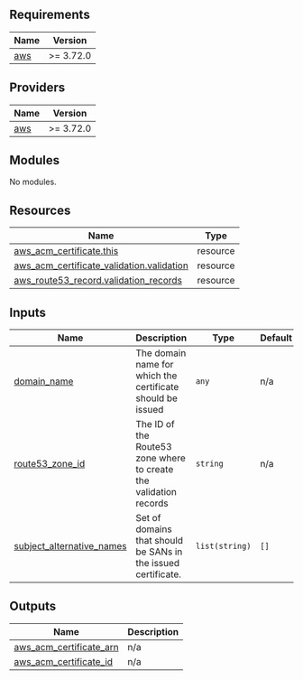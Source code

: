 <!-- BEGINNING OF PRE-COMMIT-TERRAFORM DOCS HOOK -->
## Requirements

| Name | Version |
|------|---------|
| <a name="requirement_aws"></a> [aws](#requirement\_aws) | >= 3.72.0 |

## Providers

| Name | Version |
|------|---------|
| <a name="provider_aws"></a> [aws](#provider\_aws) | >= 3.72.0 |

## Modules

No modules.

## Resources

| Name | Type |
|------|------|
| [aws_acm_certificate.this](https://registry.terraform.io/providers/hashicorp/aws/latest/docs/resources/acm_certificate) | resource |
| [aws_acm_certificate_validation.validation](https://registry.terraform.io/providers/hashicorp/aws/latest/docs/resources/acm_certificate_validation) | resource |
| [aws_route53_record.validation_records](https://registry.terraform.io/providers/hashicorp/aws/latest/docs/resources/route53_record) | resource |

## Inputs

| Name | Description | Type | Default | Required |
|------|-------------|------|---------|:--------:|
| <a name="input_domain_name"></a> [domain\_name](#input\_domain\_name) | The domain name for which the certificate should be issued | `any` | n/a | yes |
| <a name="input_route53_zone_id"></a> [route53\_zone\_id](#input\_route53\_zone\_id) | The ID of the Route53 zone where to create the validation records | `string` | n/a | yes |
| <a name="input_subject_alternative_names"></a> [subject\_alternative\_names](#input\_subject\_alternative\_names) | Set of domains that should be SANs in the issued certificate. | `list(string)` | `[]` | no |

## Outputs

| Name | Description |
|------|-------------|
| <a name="output_aws_acm_certificate_arn"></a> [aws\_acm\_certificate\_arn](#output\_aws\_acm\_certificate\_arn) | n/a |
| <a name="output_aws_acm_certificate_id"></a> [aws\_acm\_certificate\_id](#output\_aws\_acm\_certificate\_id) | n/a |
<!-- END OF PRE-COMMIT-TERRAFORM DOCS HOOK -->